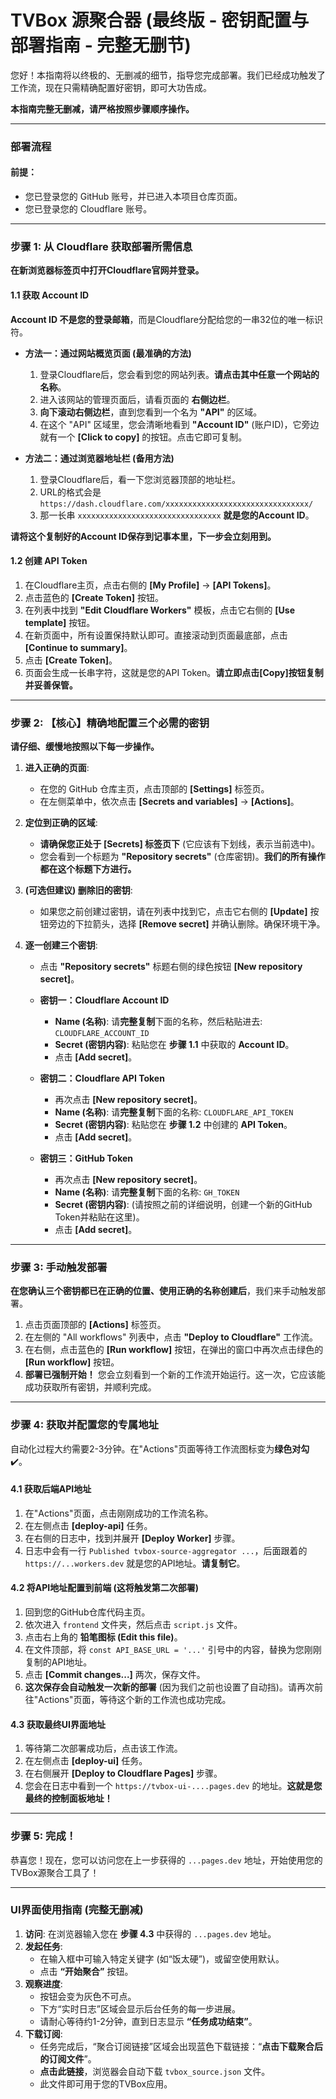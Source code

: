 # TVBox 源聚合器 (最终版 - 密钥配置与部署指南 - 完整无删节)

您好！本指南将以终极的、无删减的细节，指导您完成部署。我们已经成功触发了工作流，现在只需精确配置好密钥，即可大功告成。

**本指南完整无删减，请严格按照步骤顺序操作。**

---

### **部署流程**

#### **前提：**
- 您已登录您的 GitHub 账号，并已进入本项目仓库页面。
- 您已登录您的 Cloudflare 账号。

---

### **步骤 1: 从 Cloudflare 获取部署所需信息**

**在新浏览器标签页中打开Cloudflare官网并登录。**

#### **1.1 获取 Account ID**
**Account ID 不是您的登录邮箱**，而是Cloudflare分配给您的一串32位的唯一标识符。

*   **方法一：通过网站概览页面 (最准确的方法)**
    1.  登录Cloudflare后，您会看到您的网站列表。**请点击其中任意一个网站的名称**。
    2.  进入该网站的管理页面后，请看页面的 **右侧边栏**。
    3.  **向下滚动右侧边栏**，直到您看到一个名为 **"API"** 的区域。
    4.  在这个 "API" 区域里，您会清晰地看到 **"Account ID"** (账户ID)，它旁边就有一个 **[Click to copy]** 的按钮。点击它即可复制。

*   **方法二：通过浏览器地址栏 (备用方法)**
    1.  登录Cloudflare后，看一下您浏览器顶部的地址栏。
    2.  URL的格式会是 `https://dash.cloudflare.com/xxxxxxxxxxxxxxxxxxxxxxxxxxxxxxxx/`
    3.  那一长串 `xxxxxxxxxxxxxxxxxxxxxxxxxxxxxxxx` **就是您的Account ID**。

**请将这个复制好的Account ID保存到记事本里，下一步会立刻用到。**

#### **1.2 创建 API Token**
1.  在Cloudflare主页，点击右侧的 **[My Profile]** -> **[API Tokens]**。
2.  点击蓝色的 **[Create Token]** 按钮。
3.  在列表中找到 **"Edit Cloudflare Workers"** 模板，点击它右侧的 **[Use template]** 按钮。
4.  在新页面中，所有设置保持默认即可。直接滚动到页面最底部，点击 **[Continue to summary]**。
5.  点击 **[Create Token]**。
6.  页面会生成一长串字符，这就是您的API Token。**请立即点击[Copy]按钮复制并妥善保管。**

---

### **步骤 2: 【核心】精确地配置三个必需的密钥**

**请仔细、缓慢地按照以下每一步操作。**

1.  **进入正确的页面**:
    *   在您的 GitHub 仓库主页，点击顶部的 **[Settings]** 标签页。
    *   在左侧菜单中，依次点击 **[Secrets and variables]** -> **[Actions]**。

2.  **定位到正确的区域**:
    *   **请确保您正处于 [Secrets] 标签页下** (它应该有下划线，表示当前选中)。
    *   您会看到一个标题为 **"Repository secrets"** (仓库密钥)。**我们的所有操作都在这个标题下方进行。**

3.  **(可选但建议) 删除旧的密钥**:
    *   如果您之前创建过密钥，请在列表中找到它，点击它右侧的 **[Update]** 按钮旁边的下拉箭头，选择 **[Remove secret]** 并确认删除。确保环境干净。

4.  **逐一创建三个密钥**:
    *   点击 **"Repository secrets"** 标题右侧的绿色按钮 **[New repository secret]**。

    *   **密钥一：Cloudflare Account ID**
        *   **Name (名称)**: 请**完整复制**下面的名称，然后粘贴进去: `CLOUDFLARE_ACCOUNT_ID`
        *   **Secret (密钥内容)**: 粘贴您在 **步骤 1.1** 中获取的 **Account ID**。
        *   点击 **[Add secret]**。

    *   **密钥二：Cloudflare API Token**
        *   再次点击 **[New repository secret]**。
        *   **Name (名称)**: 请**完整复制**下面的名称: `CLOUDFLARE_API_TOKEN`
        *   **Secret (密钥内容)**: 粘贴您在 **步骤 1.2** 中创建的 **API Token**。
        *   点击 **[Add secret]**。

    *   **密钥三：GitHub Token**
        *   再次点击 **[New repository secret]**。
        *   **Name (名称)**: 请**完整复制**下面的名称: `GH_TOKEN`
        *   **Secret (密钥内容)**: (请按照之前的详细说明，创建一个新的GitHub Token并粘贴在这里)。
        *   点击 **[Add secret]**。

---

### **步骤 3: 手动触发部署**

**在您确认三个密钥都已在正确的位置、使用正确的名称创建后**，我们来手动触发部署。

1.  点击页面顶部的 **[Actions]** 标签页。
2.  在左侧的 "All workflows" 列表中，点击 **"Deploy to Cloudflare"** 工作流。
3.  在右侧，点击蓝色的 **[Run workflow]** 按钮，在弹出的窗口中再次点击绿色的 **[Run workflow]** 按钮。
4.  **部署已强制开始！** 您会立刻看到一个新的工作流开始运行。这一次，它应该能成功获取所有密钥，并顺利完成。

---

### **步骤 4: 获取并配置您的专属地址**

自动化过程大约需要2-3分钟。在"Actions"页面等待工作流图标变为**绿色对勾** ✔️。

#### **4.1 获取后端API地址**
1.  在"Actions"页面，点击刚刚成功的工作流名称。
2.  在左侧点击 **[deploy-api]** 任务。
3.  在右侧的日志中，找到并展开 **[Deploy Worker]** 步骤。
4.  日志中会有一行 `Published tvbox-source-aggregator ...`，后面跟着的 `https://...workers.dev` 就是您的API地址。**请复制它**。

#### **4.2 将API地址配置到前端 (这将触发第二次部署)**
1.  回到您的GitHub仓库代码主页。
2.  依次进入 `frontend` 文件夹，然后点击 `script.js` 文件。
3.  点击右上角的 **铅笔图标 (Edit this file)**。
4.  在文件顶部，将 `const API_BASE_URL = '...'` 引号中的内容，替换为您刚刚复制的API地址。
5.  点击 **[Commit changes...]** 两次，保存文件。
6.  **这次保存会自动触发一次新的部署** (因为我们之前也设置了自动挡)。请再次前往"Actions"页面，等待这个新的工作流也成功完成。

#### **4.3 获取最终UI界面地址**
1.  等待第二次部署成功后，点击该工作流。
2.  在左侧点击 **[deploy-ui]** 任务。
3.  在右侧展开 **[Deploy to Cloudflare Pages]** 步骤。
4.  您会在日志中看到一个 `https://tvbox-ui-....pages.dev` 的地址。**这就是您最终的控制面板地址！**

---

### **步骤 5: 完成！**

恭喜您！现在，您可以访问您在上一步获得的 `...pages.dev` 地址，开始使用您的TVBox源聚合工具了！

---
### **UI界面使用指南 (完整无删减)**

1.  **访问**: 在浏览器输入您在 **步骤 4.3** 中获得的 `...pages.dev` 地址。
2.  **发起任务**:
    *   在输入框中可输入特定关键字 (如“饭太硬”)，或留空使用默认。
    *   点击 **“开始聚合”** 按钮。
3.  **观察进度**:
    *   按钮会变为灰色不可点。
    *   下方“实时日志”区域会显示后台任务的每一步进展。
    *   请耐心等待约1-2分钟，直到日志显示 **“任务成功结束”**。
4.  **下载订阅**:
    *   任务完成后，“聚合订阅链接”区域会出现蓝色下载链接：“**点击下载聚合后的订阅文件**”。
    *   **点击此链接**，浏览器会自动下载 `tvbox_source.json` 文件。
    *   此文件即可用于您的TVBox应用。
